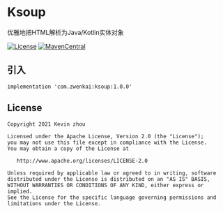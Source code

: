 # Ksoup
优雅地把HTML解析为Java/Kotlin实体对象

[![License](https://img.shields.io/badge/License%20-Apache%202-337ab7.svg?style=flat-square)](https://www.apache.org/licenses/LICENSE-2.0)
[![MavenCentral](https://img.shields.io/badge/%20MavenCentral%20-1.0.0-5bc0de.svg?style=flat-square)](https://repo1.maven.org/maven2/com/zwenkai/delegationadapter)

## 引入

```
implementation 'com.zwenkai:ksoup:1.0.0'
```

## License

```text
Copyright 2021 Kevin zhou

Licensed under the Apache License, Version 2.0 (the "License");
you may not use this file except in compliance with the License.
You may obtain a copy of the License at

   http://www.apache.org/licenses/LICENSE-2.0

Unless required by applicable law or agreed to in writing, software
distributed under the License is distributed on an "AS IS" BASIS,
WITHOUT WARRANTIES OR CONDITIONS OF ANY KIND, either express or implied.
See the License for the specific language governing permissions and
limitations under the License.
```
